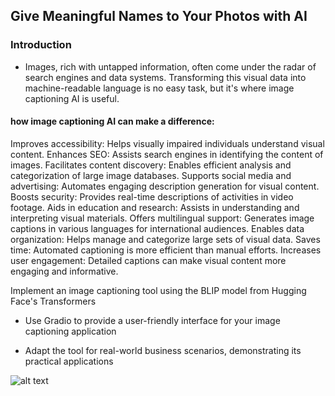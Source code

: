 
## Give Meaningful Names to Your Photos with AI

### Introduction
- Images, rich with untapped information, often come under the radar of search engines and data systems. Transforming this visual data into machine-readable language is no easy task, but it's where image captioning AI is useful. 

#### how image captioning AI can make a difference:

Improves accessibility: Helps visually impaired individuals understand visual content.
Enhances SEO: Assists search engines in identifying the content of images.
Facilitates content discovery: Enables efficient analysis and categorization of large image databases.
Supports social media and advertising: Automates engaging description generation for visual content.
Boosts security: Provides real-time descriptions of activities in video footage.
Aids in education and research: Assists in understanding and interpreting visual materials.
Offers multilingual support: Generates image captions in various languages for international audiences.
Enables data organization: Helps manage and categorize large sets of visual data.
Saves time: Automated captioning is more efficient than manual efforts.
Increases user engagement: Detailed captions can make visual content more engaging and informative.




Implement an image captioning tool using the BLIP model from Hugging Face's Transformers

- Use Gradio to provide a user-friendly interface for your image captioning application

- Adapt the tool for real-world business scenarios, demonstrating its practical applications



![alt text](https://github.com/28101991SUNNY/Image-Captioning-App-Using-Blip-/blob/main/Screenshot%202024-07-13%20at%2010.19.20%E2%80%AFAM.png)
